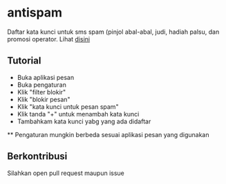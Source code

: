 # antispam
Daftar kata kunci untuk sms spam (pinjol abal-abal, judi, hadiah palsu, dan promosi operator. Lihat [disini](https://github.com/O7zSO31IVg/kata-kunci-sms-spam/raw/main/daftar.txt)
## Tutorial
- Buka aplikasi pesan
- Buka pengaturan
- Klik "filter blokir"
- Klik "blokir pesan"
- Klik "kata kunci untuk pesan spam"
- Klik tanda "+" untuk menambah kata kunci
- Tambahkam kata kunci yabg yang ada didaftar

** Pengaturan mungkin berbeda sesuai aplikasi pesan yang digunakan
## Berkontribusi
Silahkan open pull request maupun issue
